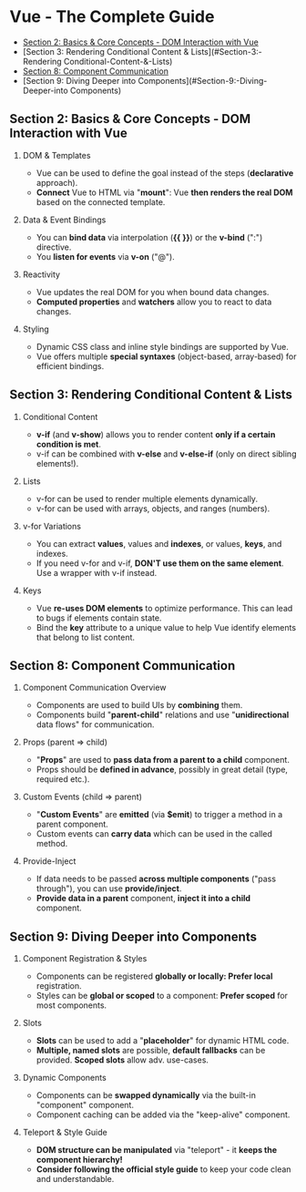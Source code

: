 # Vue - The Complete Guide

- [Section 2: Basics & Core Concepts - DOM Interaction with Vue](#Section-2:-Basics-&-Core-Concepts)
- [Section 3: Rendering Conditional Content & Lists](#Section-3:-Rendering Conditional-Content-&-Lists)
- [Section 8: Component Communication](#Section-8:-Component-Communication)
- [Section 9: Diving Deeper into Components](#Section-9:-Diving-Deeper-into Components)

## Section 2: Basics & Core Concepts - DOM Interaction with Vue
1. DOM & Templates
    * Vue can be used to define the goal instead of the steps (**declarative** approach).
    * **Connect** Vue to HTML via "**mount**": Vue **then renders the real DOM** based on the connected template.

1. Data & Event Bindings
    * You can **bind data** via interpolation (**{{ }}**) or the **v-bind** (":") directive.
    * You **listen for events** via **v-on** ("@").

1. Reactivity
    * Vue updates the real DOM for you when bound data changes.
    * **Computed properties** and **watchers** allow you to react to data changes.

1. Styling
    * Dynamic CSS class and inline style bindings are supported by Vue.
    * Vue offers multiple **special syntaxes** (object-based, array-based) for efficient bindings.

## Section 3: Rendering Conditional Content & Lists
1. Conditional Content
    * **v-if** (and **v-show**) allows you to render content **only if a certain condition is met**.
    * v-if can be combined with **v-else** and **v-else-if** (only on direct sibling elements!).

1. Lists
    * v-for can be used to render multiple elements dynamically.
    * v-for can be used with arrays, objects, and ranges (numbers).

1. v-for Variations
    * You can extract **values**, values and **indexes**, or values, **keys**, and indexes.
    * If you need v-for and v-if, **DON'T use them on the same element**. Use a wrapper with v-if instead.

1. Keys
    * Vue **re-uses DOM elements** to optimize performance. This can lead to bugs if elements contain state.
    * Bind the **key** attribute to a unique value to help Vue identify elements that belong to list content.

## Section 8: Component Communication
1. Component Communication Overview
    * Components are used to build UIs by **combining** them.
    * Components build "**parent-child**" relations and use "**unidirectional** data flows" for communication.

1. Props (parent => child)
    * "**Props**" are used to **pass data from a parent to a child** component.
    * Props should be **defined in advance**, possibly in great detail (type, required etc.).

1. Custom Events (child => parent)
    * "**Custom Events**" are **emitted** (via **$emit**) to trigger a method in a parent component.
    * Custom events can **carry data** which can be used in the called method.

1. Provide-Inject
    * If data needs to be passed **across multiple components** ("pass through"), you can use **provide/inject**.
    * **Provide data in a parent** component, **inject it into a child** component.

## Section 9: Diving Deeper into Components
1. Component Registration & Styles
    * Components can be registered **globally or locally: Prefer local** registration.
    * Styles can be **global or scoped** to a component: **Prefer scoped** for most components.

1. Slots
    * **Slots** can be used to add a "**placeholder**" for dynamic HTML code.
    * **Multiple, named slots** are possible, **default fallbacks** can be provided. **Scoped slots** allow adv. use-cases.

1. Dynamic Components
    * Components can be **swapped dynamically** via the built-in "component" component.
    * Component caching can be added via the "keep-alive" component.

1. Teleport & Style Guide
    * **DOM structure can be manipulated** via "teleport" - it **keeps the component hierarchy!**
    * **Consider following the official style guide** to keep your code clean and understandable.
